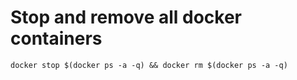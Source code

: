 # Stop and remove all docker containers

```
docker stop $(docker ps -a -q) && docker rm $(docker ps -a -q)
```
